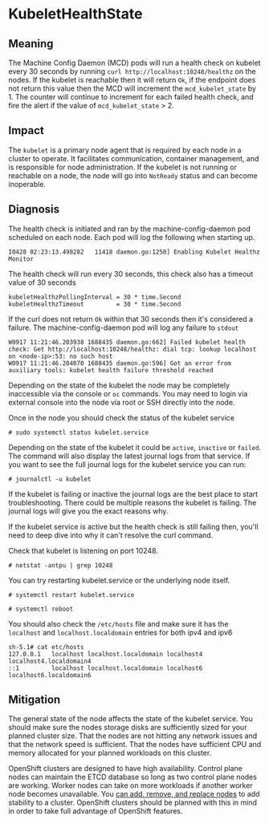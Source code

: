 # KubeletHealthState

## Meaning

The Machine Config Daemon (MCD) pods will run a
health check on kubelet every 30 seconds by running
`curl http://localhost:10248/healthz` on the nodes.
If the kubelet is reachable then it will
return `Ok`, if the endpoint does not return this value
then the MCD will increment the `mcd_kubelet_state`
by 1. The counter will continue to increment for each
failed health check, and fire the alert if the value
of `mcd_kubelet_state` > 2.

## Impact

The `kubelet` is a primary node agent that is
required by each node in a cluster to operate.
It facilitates communication, container management,
and is responsible for node administration. If
the kubelet is not running or reachable on a node,
the node will go into `NotReady` status and can become
inoperable.

## Diagnosis

The health check is initiated and ran by the
machine-config-daemon pod scheduled on each node.
Each pod will log the following when starting up.

```console
I0428 02:23:13.498282   11418 daemon.go:1250] Enabling Kubelet Healthz Monitor
```

The health check will run every 30 seconds,
this check also has a timeout value of 30 seconds

```console
kubeletHealthzPollingInterval = 30 * time.Second
kubeletHealthzTimeout         = 30 * time.Second
```
If the curl does not return `Ok` within that
30 seconds then it's considered
a failure. The machine-config-daemon pod will
log any failure to `stdout`

```console
W0917 11:21:46.203938 1688435 daemon.go:662] Failed kubelet health check: Get http://localhost:10248/healthz: dial tcp: lookup localhost on <node-ip>:53: no such host
W0917 11:21:46.204070 1688435 daemon.go:596] Got an error from auxiliary tools: kubelet health failure threshold reached
```

Depending on the state of the kubelet the node
may be completely inaccessible via the console
or `oc` commands. You may need to login via
external console into the node via root
or SSH directly into the node.

Once in the node you should check the status of
the kubelet service

```console
# sudo systemctl status kubelet.service 
```

Depending on the state of the kubelet it
could be `active`, `inactive` or `failed`.
The command will also display the latest
journal logs from that service. If you
want to see the full journal logs for the
kubelet service you can run:

```console
# journalctl -u kubelet 
```

If the kubelet is failing or inactive the
journal logs are the best place to start
troubleshooting. There could be multiple
reasons the kubelet is failing. The journal
logs will give you the exact reasons why.

If the kubelet service is active but the
health check is still failing then, you'll
need to deep dive into why it can't resolve
the curl command.

Check that kubelet is listening on port 10248.

```console
# netstat -antpu | grep 10248
```
You can try restarting kubelet.service or the
underlying node itself.

```console
# systemctl restart kubelet.service
```
```console
# systemctl reboot
```
You should also check the `/etc/hosts` file
and make sure it has the `localhost` and
`localhost.localdomain` entries for both
ipv4 and ipv6

```console
sh-5.1# cat etc/hosts
127.0.0.1   localhost localhost.localdomain localhost4 localhost4.localdomain4
::1         localhost localhost.localdomain localhost6 localhost6.localdomain6
```

## Mitigation

The general state of the node
affects the state of the kubelet service.
You should make sure the nodes storage disks
are sufficiently sized for your planned cluster size.
That the nodes are not hitting
any network issues and that the network speed is sufficient.
That the nodes have sufficient CPU and memory allocated
for your planned workloads on this cluster.

OpenShift clusters are designed to have high
availability. Control plane nodes can maintain
the ETCD database so long as two control
plane nodes are working. Worker nodes can take on
more workloads if another worker node becomes
unavailable. You [can add, remove, and replace nodes](https://docs.redhat.com/en/documentation/openshift_container_platform/4.18/html/nodes/working-with-nodes)
to add stability to a cluster. OpenShift clusters
should be planned with this in mind in order to take
full advantage of OpenShift features.


